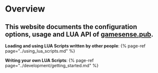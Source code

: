 # Overview

## This website documents the configuration options, usage and LUA API of [gamesense.pub](https://gamesense.pub).

**Loading and using LUA Scripts written by other people**:
{% page-ref page="../using\_lua\_scripts.md" %}

**Writing your own LUA Scripts**:
{% page-ref page="../development/getting\_started.md" %}
